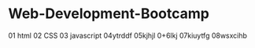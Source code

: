 # Web-Development-Bootcamp
01 html
02 CSS
03 javascript
04ytrddf
05kjhjl
0+6lkj
07kiuytfg
08wsxcihb
